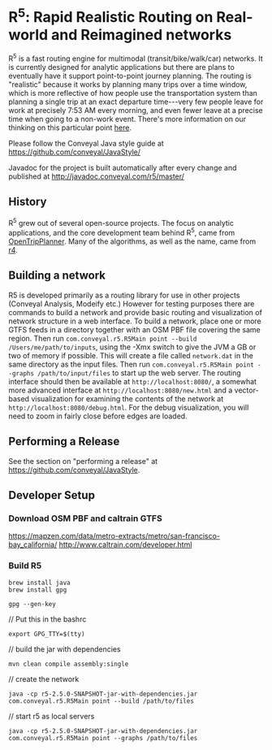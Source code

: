 # R<sup>5</sup>: Rapid Realistic Routing on Real-world and Reimagined networks

R<sup>5</sup> is a fast routing engine for multimodal (transit/bike/walk/car) networks. It is currently designed
for analytic applications but there are plans to eventually have it support point-to-point journey planning.
The routing is "realistic" because it works by planning many trips over a time window, which is more reflective of how people
use the transportation system than planning a single trip at an exact departure time---very few people leave for work at precisely
7:53 AM every morning, and even fewer leave at a precise time when going to a non-work event. There's more information on our thinking
on this particular point [here](http://conveyal.com/blog/2015/05/04/variation-in-accessibility-measures).

Please follow the Conveyal Java style guide at https://github.com/conveyal/JavaStyle/

Javadoc for the project is built automatically after every change and published at http://javadoc.conveyal.com/r5/master/

## History

R<sup>5</sup> grew out of several open-source projects. The focus on analytic applications, and the core development team behind R<sup>5</sup>,
came from [OpenTripPlanner](http://opentripplanner.org). Many of the algorithms, as well as the name, came from [r4](https://github.com/bliksemlabs/rrrr).

## Building a network

R5 is developed primarily as a routing library for use in other projects (Conveyal Analysis, Modeify etc.) However for testing purposes there are commands to build a network and provide basic routing and visualization of network structure in a web interface. To build a network, place one or more GTFS feeds in a directory together with an OSM PBF file covering the same region. Then run `com.conveyal.r5.R5Main point --build /Users/me/path/to/inputs`, using the -Xmx switch to give the JVM a GB or two of memory if possible. This will create a file called `network.dat` in the same directory as the input files. Then run `com.conveyal.r5.R5Main point --graphs /path/to/input/files` to start up the web server. The routing interface should then be available at `http://localhost:8080/`, a somewhat more advanced interface at `http://localhost:8080/new.html` and a vector-based visualization for examining the contents of the network at `http://localhost:8080/debug.html`. For the debug visualization, you will need to zoom in fairly close before edges are loaded.

## Performing a Release
See the section on "performing a release" at https://github.com/conveyal/JavaStyle.

## Developer Setup

### Download OSM PBF and caltrain GTFS
https://mapzen.com/data/metro-extracts/metro/san-francisco-bay_california/
http://www.caltrain.com/developer.html

### Build R5
```
brew install java
brew install gpg

gpg --gen-key
```

// Put this in the bashrc
```
export GPG_TTY=$(tty)
```

// build the jar with dependencies
```
mvn clean compile assembly:single
```

// create the network
```
java -cp r5-2.5.0-SNAPSHOT-jar-with-dependencies.jar com.conveyal.r5.R5Main point --build /path/to/files
```

// start r5 as local servers
```
java -cp r5-2.5.0-SNAPSHOT-jar-with-dependencies.jar com.conveyal.r5.R5Main point --graphs /path/to/files
```

